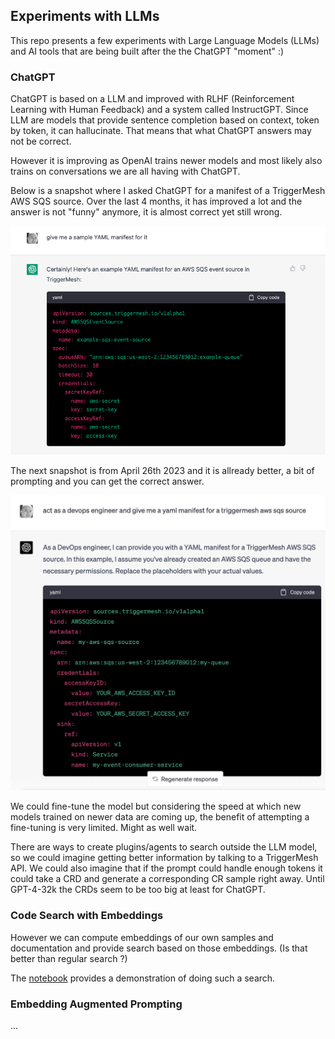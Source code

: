 ## Experiments with LLMs

This repo presents a few experiments with Large Language Models (LLMs) and AI tools that are being built after the the ChatGPT "moment" :)

### ChatGPT

ChatGPT is based on a LLM and improved with RLHF (Reinforcement Learning with Human Feedback) and a system called InstructGPT. Since LLM are models that provide sentence completion based on context, token by token, it can hallucinate. That means that what ChatGPT answers may not be correct.

However it is improving as OpenAI trains newer models and most likely also trains on conversations we are all having with ChatGPT.

Below is a snapshot where I asked ChatGPT for a manifest of a TriggerMesh AWS SQS source. Over the last 4 months, it has improved a lot and the answer is not "funny" anymore, it is almost correct yet still wrong.

![](./images/chatgpt-2.png)

The next snapshot is from April 26th 2023 and it is allready better, a bit of prompting and you can get the correct answer.

![](./images/chatgpt-3.png)

We could fine-tune the model but considering the speed at which new models trained on newer data are coming up, the benefit of attempting a fine-tuning is very limited. Might as well wait.

There are ways to create plugins/agents to search outside the LLM model, so we could imagine getting better information by talking to a TriggerMesh API. We could also imagine that if the prompt could handle enough tokens it could take a CRD and generate a corresponding CR sample right away. Until GPT-4-32k the CRDs seem to be too big at least for ChatGPT.

### Code Search with Embeddings

However we can compute embeddings of our own samples and documentation and provide search based on those embeddings. (Is that better than regular search ?)

The [notebook](./embedyaml.ipynb) provides a demonstration of doing such a search.


### Embedding Augmented Prompting

...

